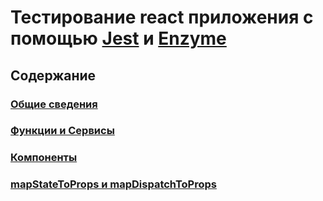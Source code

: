 # Тестирование react приложения с помощью [Jest](https://jestjs.io/docs/en/getting-started) и [Enzyme](https://airbnb.io/enzyme/docs/api/index.html)



## Содержание

### [Общие сведения](docs/common.md)
### [Функции и Сервисы](docs/functions-services.md)
### [Компоненты](docs/components.md)
### [mapStateToProps и mapDispatchToProps](docs/mapStateToProps.md)